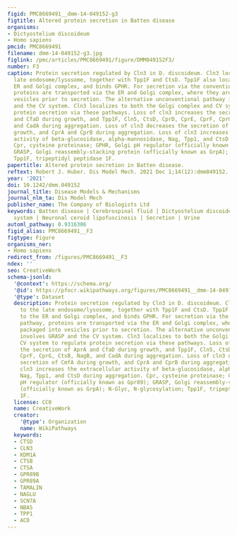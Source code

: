 ```yaml
---
figid: PMC8669491__dmm-14-049152-g3
figtitle: Altered protein secretion in Batten disease
organisms:
- Dictyostelium discoideum
- Homo sapiens
pmcid: PMC8669491
filename: dmm-14-049152-g3.jpg
figlink: /pmc/articles/PMC8669491/figure/DMM049152F3/
number: F3
caption: Protein secretion regulated by Cln3 in D. discoideum. Cln3 localizes to the
  late endosome/lysosome, together with Tpp1F and CtsD. Tpp1F also localizes to the
  ER and Golgi complex, and binds GPHR. For secretion via the conventional pathway,
  proteins are transported via the ER and Golgi complex, where they are packaged into
  vesicles prior to secretion. The alternative unconventional pathway involves GRASP
  and the CV system. Cln3 localizes to both the Golgi complex and CV system to regulate
  protein secretion via these pathways. Loss of cln3 increases the secretion of AprA
  and CfaD during growth, and Tpp1F, Cln5, CtsD, CprD, CprE, CprF, CprG, CtsB, NagB,
  and CadA during aggregation. Loss of cln3 decreases the secretion of CmfA during
  growth, and CprA and CprB during aggregation. Loss of cln3 increases the extracellular
  activity of beta-glucosidase, alpha-mannosidase, Nag, Tpp1, and CtsD during aggregation.
  Cpr, cysteine proteinase; GPHR, Golgi pH regulator (officially known as Gpr89);
  GRASP, Golgi reassembly-stacking protein (officially known as GrpA); N-Glyc, N-glycosylation;
  Tpp1F, tripeptidyl peptidase 1F.
papertitle: Altered protein secretion in Batten disease.
reftext: Robert J. Huber. Dis Model Mech. 2021 Dec 1;14(12):dmm049152.
year: '2021'
doi: 10.1242/dmm.049152
journal_title: Disease Models & Mechanisms
journal_nlm_ta: Dis Model Mech
publisher_name: The Company of Biologists Ltd
keywords: Batten disease | Cerebrospinal fluid | Dictyostelium discoideum | Model
  system | Neuronal ceroid lipofuscinosis | Secretion | Urine
automl_pathway: 0.9316306
figid_alias: PMC8669491__F3
figtype: Figure
organisms_ner:
- Homo sapiens
redirect_from: /figures/PMC8669491__F3
ndex: ''
seo: CreativeWork
schema-jsonld:
  '@context': https://schema.org/
  '@id': https://pfocr.wikipathways.org/figures/PMC8669491__dmm-14-049152-g3.html
  '@type': Dataset
  description: Protein secretion regulated by Cln3 in D. discoideum. Cln3 localizes
    to the late endosome/lysosome, together with Tpp1F and CtsD. Tpp1F also localizes
    to the ER and Golgi complex, and binds GPHR. For secretion via the conventional
    pathway, proteins are transported via the ER and Golgi complex, where they are
    packaged into vesicles prior to secretion. The alternative unconventional pathway
    involves GRASP and the CV system. Cln3 localizes to both the Golgi complex and
    CV system to regulate protein secretion via these pathways. Loss of cln3 increases
    the secretion of AprA and CfaD during growth, and Tpp1F, Cln5, CtsD, CprD, CprE,
    CprF, CprG, CtsB, NagB, and CadA during aggregation. Loss of cln3 decreases the
    secretion of CmfA during growth, and CprA and CprB during aggregation. Loss of
    cln3 increases the extracellular activity of beta-glucosidase, alpha-mannosidase,
    Nag, Tpp1, and CtsD during aggregation. Cpr, cysteine proteinase; GPHR, Golgi
    pH regulator (officially known as Gpr89); GRASP, Golgi reassembly-stacking protein
    (officially known as GrpA); N-Glyc, N-glycosylation; Tpp1F, tripeptidyl peptidase
    1F.
  license: CC0
  name: CreativeWork
  creator:
    '@type': Organization
    name: WikiPathways
  keywords:
  - CTSD
  - CLN3
  - KDM1A
  - CTSB
  - CTSA
  - GPR89B
  - GPR89A
  - TAMALIN
  - NAGLU
  - SCN7A
  - NBAS
  - TPP1
  - ACD
---
```

